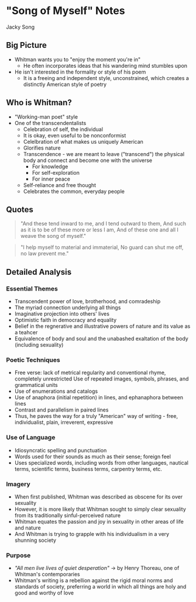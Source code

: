 # "Song of Myself" Notes

Jacky Song

## Big Picture

* Whitman wants you to "enjoy the moment you're in"
  * He often incorporates ideas that his wandering mind stumbles upon
* He isn't interested in the formality or style of his poem
  * It is a freeing and independent style, unconstrained, which creates a distinctly American style of poetry

## Who is Whitman?

* "Working-man poet" style
* One of the transcendentalists
  * Celebration of self, the individual
  * It is okay, even useful to be nonconformist
  * Celelbration of what makes us uniquely American
  * Glorifies nature
  * Transcendence - we are meant to leave ("transcend") the physical body and connect and become one with the universe
    * For knowledge
    * For self-exploration
    * For inner peace
  * Self-reliance and free thought
  * Celebrates the common, everyday people
    
      
## Quotes

> "And these tend inward to me, and I tend outward to them,
> And such as it is to be of these more or less I am,
> And of these one and all I weave the song of myself."

> "I help myself to material and immaterial,
> No guard can shut me off, no law prevent me."

## Detailed Analysis

### Essential Themes

* Transcendent power of love, brotherhood, and comradeship
* The myriad connection underlying all things
* Imaginative projection into others' lives
* Optimistic faith in democracy and equality
* Belief in the regnerative and illustrative powers of nature and its value as a teahcer
* Equivalence of body and soul and the unabashed exaltation of the body (including sexuality)

### Poetic Techniques

* Free verse: lack of metrical regularity and conventional rhyme, completely unrestricted
Use of repeated images, symbols, phrases, and grammatical units
* Use of enumerations and catalogs
* Use of anaphora (initial repetition) in lines, and ephanaphora between lines
* Contrast and parallelism in paired lines
* Thus, he paves the way for a truly "American" way of writing - free, individualist, plain, irreverent, expressive

### Use of Language

* Idiosyncratic spelling and punctuation
* Words used for their sounds as much as their sense; foreign feel
* Uses specialized words, including words from other languages, nautical terms, scientific terms, business terms, carpentry terms, etc.

### Imagery

* When first published, Whitman was described as obscene for its over sexuality
* However, it is more likely that Whitman sought to simply clear sexuality from its traditionally sinful-perceived nature
* Whitman equates the passion and joy in sexuality in other areas of life and nature
* And Whitman is trying to grapple with his individualism in a very shunning society

### Purpose

* _"All men live lives of quiet desperation"_ -> by Henry Thoreau, one of Whitman's contemporaries
* Whitman's writing is a rebellion against the rigid moral norms and standards of society, preferring a world in which all things are holy and good and worthy of love
